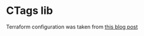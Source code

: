 # CTags lib

Terraform configuration was taken from [this blog post](https://til.codeinthehole.com/posts/how-to-configure-ctags-to-parse-terraform-files/)

